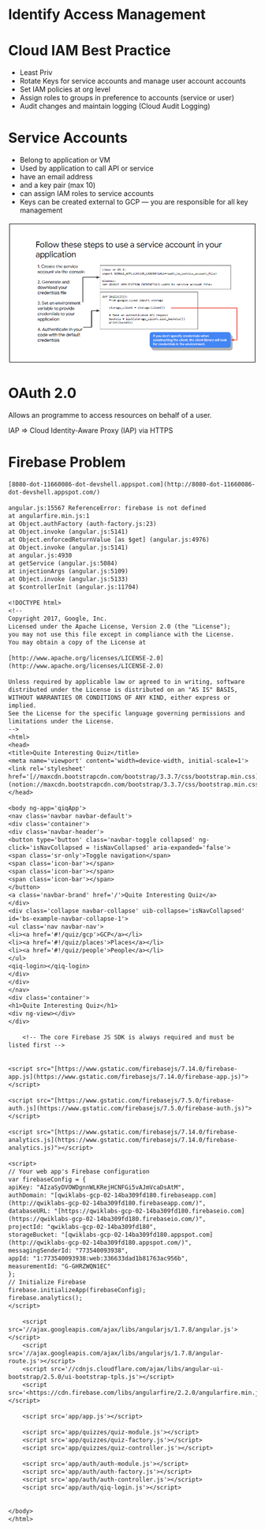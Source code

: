 # Identify Access Management

[](https://storage.googleapis.com/cloud-training/gcpdev/1.2/Student/(online)%2007_HandlingAuthenticationAuthorization.pdf)

# Cloud IAM Best Practice

- Least Priv
- Rotate Keys for service accounts and manage user account accounts
- Set IAM policies at org level
- Assign roles to groups in preference to accounts (service or user)
- Audit changes and maintain logging (Cloud Audit Logging)

# Service Accounts

- Belong to application or VM
- Used by application to call API or service
- have an email address
- and a key pair (max 10)
- can assign IAM roles to service accounts
- Keys can be created external to GCP — you are responsible for all key management

![Identify%20Access%20Management/Untitled.png](Identify%20Access%20Management/Untitled.png)

# OAuth 2.0

Allows an programme to access resources on behalf of a user.

IAP ⇒ Cloud Identity-Aware Proxy (IAP) via HTTPS

# Firebase Problem

    [8080-dot-11660086-dot-devshell.appspot.com](http://8080-dot-11660086-dot-devshell.appspot.com/)
    
    angular.js:15567 ReferenceError: firebase is not defined
    at angularfire.min.js:1
    at Object.authFactory (auth-factory.js:23)
    at Object.invoke (angular.js:5141)
    at Object.enforcedReturnValue [as $get] (angular.js:4976)
    at Object.invoke (angular.js:5141)
    at angular.js:4930
    at getService (angular.js:5084)
    at injectionArgs (angular.js:5109)
    at Object.invoke (angular.js:5133)
    at $controllerInit (angular.js:11704)
    
    <!DOCTYPE html>
    <!--
    Copyright 2017, Google, Inc.
    Licensed under the Apache License, Version 2.0 (the "License");
    you may not use this file except in compliance with the License.
    You may obtain a copy of the License at
    
    [http://www.apache.org/licenses/LICENSE-2.0](http://www.apache.org/licenses/LICENSE-2.0)
    
    Unless required by applicable law or agreed to in writing, software
    distributed under the License is distributed on an "AS IS" BASIS,
    WITHOUT WARRANTIES OR CONDITIONS OF ANY KIND, either express or implied.
    See the License for the specific language governing permissions and
    limitations under the License.
    -->
    <html>
    <head>
    <title>Quite Interesting Quiz</title>
    <meta name='viewport' content='width=device-width, initial-scale=1'>
    <link rel='stylesheet' href='[//maxcdn.bootstrapcdn.com/bootstrap/3.3.7/css/bootstrap.min.css](notion://maxcdn.bootstrapcdn.com/bootstrap/3.3.7/css/bootstrap.min.css)'>
    </head>
    
    <body ng-app='qiqApp'>
    <nav class='navbar navbar-default'>
    <div class='container'>
    <div class='navbar-header'>
    <button type='button' class='navbar-toggle collapsed' ng-click='isNavCollapsed = !isNavCollapsed' aria-expanded='false'>
    <span class='sr-only'>Toggle navigation</span>
    <span class='icon-bar'></span>
    <span class='icon-bar'></span>
    <span class='icon-bar'></span>
    </button>
    <a class='navbar-brand' href='/'>Quite Interesting Quiz</a>
    </div>
    <div class='collapse navbar-collapse' uib-collapse='isNavCollapsed' id='bs-example-navbar-collapse-1'>
    <ul class='nav navbar-nav'>
    <li><a href='#!/quiz/gcp'>GCP</a></li>
    <li><a href='#!/quiz/places'>Places</a></li>
    <li><a href='#!/quiz/people'>People</a></li>
    </ul>
    <qiq-login></qiq-login>
    </div>
    </div>
    </nav>
    <div class='container'>
    <h1>Quite Interesting Quiz</h1>
    <div ng-view></div>
    </div>
    
        <!-- The core Firebase JS SDK is always required and must be listed first -->
        
    
    <script src="[https://www.gstatic.com/firebasejs/7.14.0/firebase-app.js](https://www.gstatic.com/firebasejs/7.14.0/firebase-app.js)"></script>
    
    <script src="[https://www.gstatic.com/firebasejs/7.5.0/firebase-auth.js](https://www.gstatic.com/firebasejs/7.5.0/firebase-auth.js)"></script>
    
    <script src="[https://www.gstatic.com/firebasejs/7.14.0/firebase-analytics.js](https://www.gstatic.com/firebasejs/7.14.0/firebase-analytics.js)"></script>
    
    <script>
    // Your web app's Firebase configuration
    var firebaseConfig = {
    apiKey: "AIzaSyDVOWDgnnWLKRejHCNFGi5vAJmVcaDsAtM",
    authDomain: "[qwiklabs-gcp-02-14ba309fd180.firebaseapp.com](http://qwiklabs-gcp-02-14ba309fd180.firebaseapp.com/)",
    databaseURL: "[https://qwiklabs-gcp-02-14ba309fd180.firebaseio.com](https://qwiklabs-gcp-02-14ba309fd180.firebaseio.com/)",
    projectId: "qwiklabs-gcp-02-14ba309fd180",
    storageBucket: "[qwiklabs-gcp-02-14ba309fd180.appspot.com](http://qwiklabs-gcp-02-14ba309fd180.appspot.com/)",
    messagingSenderId: "773540093938",
    appId: "1:773540093938:web:336633dad1b81763ac956b",
    measurementId: "G-GHRZWQN1EC"
    };
    // Initialize Firebase
    firebase.initializeApp(firebaseConfig);
    firebase.analytics();
    </script>
    
        <script src='//ajax.googleapis.com/ajax/libs/angularjs/1.7.8/angular.js'></script>
        <script src='//ajax.googleapis.com/ajax/libs/angularjs/1.7.8/angular-route.js'></script>
        <script src='//cdnjs.cloudflare.com/ajax/libs/angular-ui-bootstrap/2.5.0/ui-bootstrap-tpls.js'></script>
        <script src='<https://cdn.firebase.com/libs/angularfire/2.2.0/angularfire.min.js>'></script>
        
        <script src='app/app.js'></script>
        
        <script src='app/quizzes/quiz-module.js'></script>
        <script src='app/quizzes/quiz-factory.js'></script>
        <script src='app/quizzes/quiz-controller.js'></script>
        
        <script src='app/auth/auth-module.js'></script>
        <script src='app/auth/auth-factory.js'></script>
        <script src='app/auth/auth-controller.js'></script>
        <script src='app/auth/qiq-login.js'></script>
        
    
    </body>
    </html>